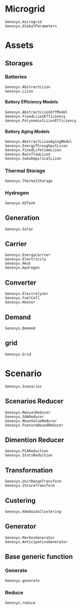 # Microgrid
```@docs
Genesys.microgrid
Genesys.GlobalParameters
```

# Assets

## Storages

### Batteries
```@docs
Genesys.AbstractLiion
Genesys.Liion
```

#### Battery Efficiency Models
```@docs
Genesys.AbstractLiionEffModel
Genesys.FixedLiionEfficiency
Genesys.PolynomialLiionEfficiency
```

#### Battery Aging Models
```@docs
Genesys.AbstractLiionAgingModel
Genesys.EnergyThroughputLiion
Genesys.FixedLifetimeLiion
Genesys.RainflowLiion
Genesys.SemiEmpiricalLiion
```

### Thermal Storage
```@docs
Genesys.ThermalStorage
```

### Hydrogen
```@docs
Genesys.H2Tank
```

## Generation
```@docs
Genesys.Solar
```

## Carrier
```@docs
Genesys.EnergyCarrier
Genesys.Electricity
Genesys.Heat
Genesys.Hydrogen
```

## Converter
```@docs
Genesys.Electrolyzer
Genesys.FuelCell
Genesys.Heater
```
## Demand
```@docs
Genesys.Demand
```

## grid
```@docs
Genesys.Grid
```









# Scenario

```@docs
Genesys.Scenarios
```

## Scenarios Reducer

```@docs
Genesys.ManualReducer
Genesys.SAAReducer
Genesys.MeanValueReducer
Genesys.FeatureBasedReducer
```

## Dimention Reducer
```@docs
Genesys.PCAReduction
Genesys.StatsReduction
```

## Transformation
```@docs
Genesys.UnitRangeTransform
Genesys.ZScoreTransform
```

## Custering
```@docs
Genesys.KmedoidsClustering
```


## Generator
```@docs
Genesys.MarkovGenerator
Genesys.AnticipativeGenerator
```





## Base generic function


### Generate
```@docs
Genesys.generate
```

### Reduce
```@docs
Genesys.reduce
```
